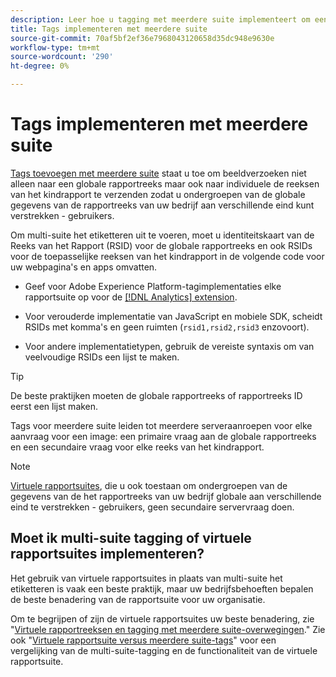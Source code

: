 ```yaml
---
description: Leer hoe u tagging met meerdere suite implementeert om een verzoek om een image naar meerdere rapportsuite te verzenden.
title: Tags implementeren met meerdere suite
source-git-commit: 70af5bf2ef36e7968043120658d35dc948e9630e
workflow-type: tm+mt
source-wordcount: '290'
ht-degree: 0%

---
```



# Tags implementeren met meerdere suite

[Tags toevoegen met meerdere suite](/help/admin/c-manage-report-suites/rollup-report-suite.md) staat u toe om beeldverzoeken niet alleen naar een globale rapportreeks maar ook naar individuele de reeksen van het kindrapport te verzenden zodat u ondergroepen van de globale gegevens van de rapportreeks van uw bedrijf aan verschillende eind kunt verstrekken - gebruikers.

Om multi-suite het etiketteren uit te voeren, moet u identiteitskaart van de Reeks van het Rapport (RSID) voor de globale rapportreeks en ook RSIDs voor de toepasselijke reeksen van het kindrapport in de volgende code voor uw webpagina&#39;s en apps omvatten.

* Geef voor Adobe Experience Platform-tagimplementaties elke rapportsuite op voor de [[!DNL Analytics] extension](https://experienceleague.adobe.com/docs/experience-platform/tags/extensions/adobe/analytics/overview.html).

* Voor verouderde implementatie van JavaScript en mobiele SDK, scheidt RSIDs met komma&#39;s en geen ruimten (`rsid1,rsid2,rsid3` enzovoort).

* Voor andere implementatietypen, gebruik de vereiste syntaxis om van veelvoudige RSIDs een lijst te maken.

>[!TIP]
>
> De beste praktijken moeten de globale rapportreeks of rapportreeks ID eerst een lijst maken.

Tags voor meerdere suite leiden tot meerdere serveraanroepen voor elke aanvraag voor een image: een primaire vraag aan de globale rapportreeks en een secundaire vraag voor elke reeks van het kindrapport.

>[!NOTE]
>
> [Virtuele rapportsuites](/help/components/vrs/vrs-about.md), die u ook toestaan om ondergroepen van de gegevens van de het rapportreeks van uw bedrijf globale aan verschillende eind te verstrekken - gebruikers, geen secundaire servervraag doen.

## Moet ik multi-suite tagging of virtuele rapportsuites implementeren?

Het gebruik van virtuele rapportsuites in plaats van multi-suite het etiketteren is vaak een beste praktijk, maar uw bedrijfsbehoeften bepalen de beste benadering van de rapportsuite voor uw organisatie.

Om te begrijpen of zijn de virtuele rapportsuites uw beste benadering, zie &quot;[Virtuele rapportreeksen en tagging met meerdere suite-overwegingen](/help/components/vrs/vrs-considerations.md).&quot; Zie ook &quot;[Virtuele rapportsuite versus meerdere suite-tags](/help/components/vrs/vrs-about.md#section_317E4D21CCD74BC38166D2F57D214F78)&quot; voor een vergelijking van de multi-suite-tagging en de functionaliteit van de virtuele rapportsuite.
